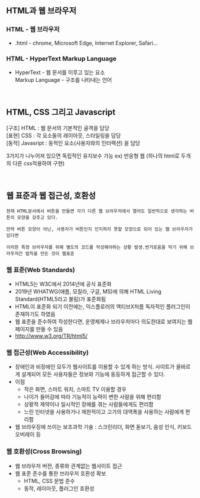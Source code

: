 ## HTML과 웹 브라우저
### HTML - 웹 브라우저
- .html - chrome, Microsoft Edge, Internet Explorer, Safari...

### HTML - HyperText Markup Language
- HyperText - 웹 문서를 이루고 있는 요소 <br /> Markup Language - 구조를 나타내는 언어

<br />

## HTML, CSS 그리고 Javascript
[구조] HTML :  웹 문서의 기본적인 골격을 담당<br />
[표현] CSS :  각 요소들의 레이아웃, 스타일링을 담당<br />
[동작] Javasript :  동적인 요소(사용자와의 인터랙션) 을 담당

 3가지가 나누어져 있으면 독립적인 유지보수 가능 ex) 반응형 웹 (하나의 html로 두개의 다른 css적용하여 구현)

<br />

## 웹 표준과 웹 접근성, 호환성
<pre><code>현재 HTML문서에서 버튼을 만들면 각기 다른 웹 브라우저에서 열어도 일반적으로 생각하는 버튼의 모양을 갖추고 있다.<br />
만약 버튼 모양이 아닌, 사용자가 버튼인지 인지하지 못할 모양으로 되어 있는 웹 브라우저가 있다면<br />
이러한 특정 브라우저를 위해 별도의 코드를 작성해야하는 상황 발생.번거로움을 막기 위해 브라우저간 법칙을 만든 것이 웹표준</code></pre>

### 웹 표준(Web Standards)
-  HTML5는 W3C에서 2014년에 공식 표준화
-  2019년 WHATWG(애플, 모질라, 구글, MS)에 의해 HTML Living Standard(HTML5라고 불림)가 표준화됨
- HTML이 표준화 되기 이전에는, 익스플로러의 액티브X처름 독자적인 플러그인이 존재하기도 하였음
-  웹 표준을 준수하여 작성한다면, 운영체제나 브라우저마다 의도한대로 보여지는 웹 페이지를 만들 수 있음 
-  http://www.w3.org/TR/html5/

### 웹 접근성(Web Accessibility)
- 장애인과 비장애인 모두가 웹사이트를 이용할 수 있게 하는 방식. 사이트가 올바르게 설계되어 모든 사용자들은 정보와 기능에 동등하게 접근할 수 있다.
- 이점
  - 작은 화면, 스마트 워치, 스마트 TV 이용할 경우
  - 나이가 들어감에 따라 기능적이 능력이 변한 사람을 위해 편리함
  - 상황적 제약이나 일시적인 장애를 겪는 사람들에게도 편리함
  - 느린 인터넷을 사용하거나 제한적이고 고가의 대역폭을 사용하는 사람에게 편리함
- 웹 브라우징에 쓰이는 보조과학 기술 : 스크린리더, 화면 돋보기, 음성 인식, 키보드 오버레이 등

### 웹 호환성(Cross Browsing)
- 웹 브라우저 버전, 종류와 관계없는 웹사이트 접근
- 웹 표준 준수를 통한 브라우저 호환성 확보
  - HTML, CSS 문법 준수
  - 동작, 레이아웃, 플러그인 호환성